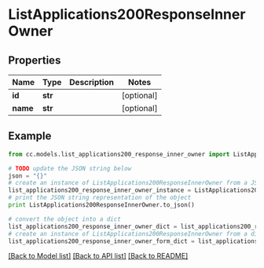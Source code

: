# ListApplications200ResponseInnerOwner


## Properties
Name | Type | Description | Notes
------------ | ------------- | ------------- | -------------
**id** | **str** |  | [optional] 
**name** | **str** |  | [optional] 

## Example

```python
from cc.models.list_applications200_response_inner_owner import ListApplications200ResponseInnerOwner

# TODO update the JSON string below
json = "{}"
# create an instance of ListApplications200ResponseInnerOwner from a JSON string
list_applications200_response_inner_owner_instance = ListApplications200ResponseInnerOwner.from_json(json)
# print the JSON string representation of the object
print ListApplications200ResponseInnerOwner.to_json()

# convert the object into a dict
list_applications200_response_inner_owner_dict = list_applications200_response_inner_owner_instance.to_dict()
# create an instance of ListApplications200ResponseInnerOwner from a dict
list_applications200_response_inner_owner_form_dict = list_applications200_response_inner_owner.from_dict(list_applications200_response_inner_owner_dict)
```
[[Back to Model list]](../README.md#documentation-for-models) [[Back to API list]](../README.md#documentation-for-api-endpoints) [[Back to README]](../README.md)



